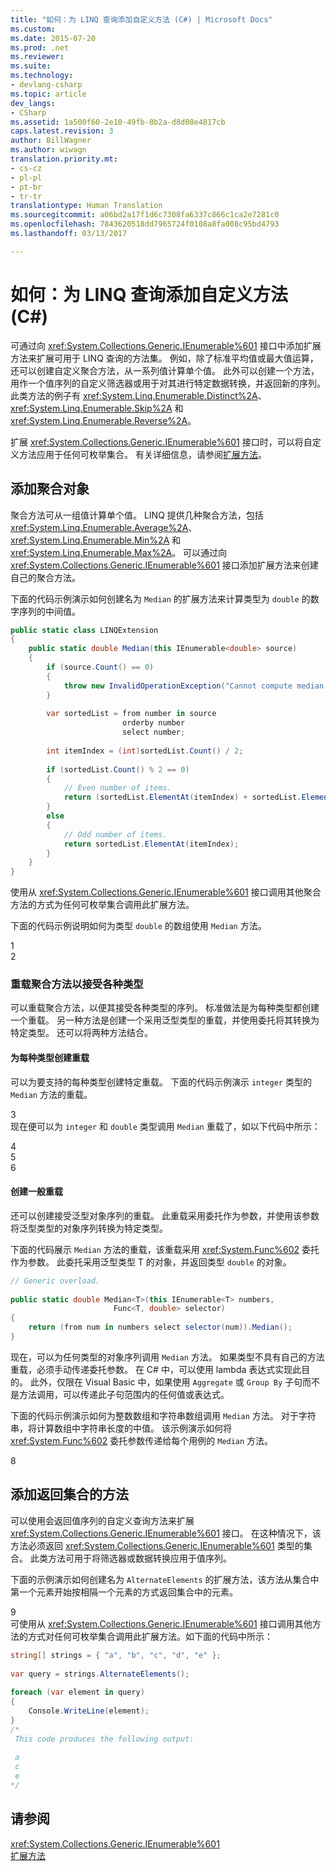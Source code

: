 ```yaml
---
title: "如何：为 LINQ 查询添加自定义方法 (C#) | Microsoft Docs"
ms.custom: 
ms.date: 2015-07-20
ms.prod: .net
ms.reviewer: 
ms.suite: 
ms.technology:
- devlang-csharp
ms.topic: article
dev_langs:
- CSharp
ms.assetid: 1a500f60-2e10-49fb-8b2a-d8d08e4817cb
caps.latest.revision: 3
author: BillWagner
ms.author: wiwagn
translation.priority.mt:
- cs-cz
- pl-pl
- pt-br
- tr-tr
translationtype: Human Translation
ms.sourcegitcommit: a06bd2a17f1d6c7308fa6337c866c1ca2e7281c0
ms.openlocfilehash: 7843620518dd7965724f0108a8fa008c95bd4793
ms.lasthandoff: 03/13/2017

---
```

# <a name="how-to-add-custom-methods-for-linq-queries-c"></a>如何：为 LINQ 查询添加自定义方法 (C#)
可通过向 <xref:System.Collections.Generic.IEnumerable%601> 接口中添加扩展方法来扩展可用于 LINQ 查询的方法集。 例如，除了标准平均值或最大值运算，还可以创建自定义聚合方法，从一系列值计算单个值。 此外可以创建一个方法，用作一个值序列的自定义筛选器或用于对其进行特定数据转换，并返回新的序列。 此类方法的例子有 <xref:System.Linq.Enumerable.Distinct%2A>、<xref:System.Linq.Enumerable.Skip%2A> 和 <xref:System.Linq.Enumerable.Reverse%2A>。  
  
 扩展 <xref:System.Collections.Generic.IEnumerable%601> 接口时，可以将自定义方法应用于任何可枚举集合。 有关详细信息，请参阅[扩展方法](../../../../csharp/programming-guide/classes-and-structs/extension-methods.md)。  
  
## <a name="adding-an-aggregate-method"></a>添加聚合对象  
 聚合方法可从一组值计算单个值。 LINQ 提供几种聚合方法，包括<xref:System.Linq.Enumerable.Average%2A>、<xref:System.Linq.Enumerable.Min%2A> 和 <xref:System.Linq.Enumerable.Max%2A>。 可以通过向 <xref:System.Collections.Generic.IEnumerable%601> 接口添加扩展方法来创建自己的聚合方法。  
  
 下面的代码示例演示如何创建名为 `Median` 的扩展方法来计算类型为 `double` 的数字序列的中间值。  
  
```cs  
public static class LINQExtension  
{  
    public static double Median(this IEnumerable<double> source)  
    {  
        if (source.Count() == 0)  
        {  
            throw new InvalidOperationException("Cannot compute median for an empty set.");  
        }  
  
        var sortedList = from number in source  
                         orderby number  
                         select number;  
  
        int itemIndex = (int)sortedList.Count() / 2;  
  
        if (sortedList.Count() % 2 == 0)  
        {  
            // Even number of items.  
            return (sortedList.ElementAt(itemIndex) + sortedList.ElementAt(itemIndex - 1)) / 2;  
        }  
        else  
        {  
            // Odd number of items.  
            return sortedList.ElementAt(itemIndex);  
        }  
    }  
}  
```  
  
 使用从 <xref:System.Collections.Generic.IEnumerable%601> 接口调用其他聚合方法的方式为任何可枚举集合调用此扩展方法。  
  
 下面的代码示例说明如何为类型 `double` 的数组使用 `Median` 方法。  
  
<CodeContentPlaceHolder>1</CodeContentPlaceHolder>  
<CodeContentPlaceHolder>2</CodeContentPlaceHolder>  
### <a name="overloading-an-aggregate-method-to-accept-various-types"></a>重载聚合方法以接受各种类型  
 可以重载聚合方法，以便其接受各种类型的序列。 标准做法是为每种类型都创建一个重载。 另一种方法是创建一个采用泛型类型的重载，并使用委托将其转换为特定类型。 还可以将两种方法结合。  
  
#### <a name="to-create-an-overload-for-each-type"></a>为每种类型创建重载  
 可以为要支持的每种类型创建特定重载。 下面的代码示例演示 `integer` 类型的 `Median` 方法的重载。  
  
<CodeContentPlaceHolder>3</CodeContentPlaceHolder>  
 现在便可以为 `integer` 和 `double` 类型调用 `Median` 重载了，如以下代码中所示：  
  
<CodeContentPlaceHolder>4</CodeContentPlaceHolder>  
<CodeContentPlaceHolder>5</CodeContentPlaceHolder>  
<CodeContentPlaceHolder>6</CodeContentPlaceHolder>  
#### <a name="to-create-a-generic-overload"></a>创建一般重载  
 还可以创建接受泛型对象序列的重载。 此重载采用委托作为参数，并使用该参数将泛型类型的对象序列转换为特定类型。  
  
 下面的代码展示 `Median` 方法的重载，该重载采用 <xref:System.Func%602> 委托作为参数。 此委托采用泛型类型 T 的对象，并返回类型 `double` 的对象。  
  
```cs  
// Generic overload.  
  
public static double Median<T>(this IEnumerable<T> numbers,  
                       Func<T, double> selector)  
{  
    return (from num in numbers select selector(num)).Median();  
}  
```  
  
 现在，可以为任何类型的对象序列调用 `Median` 方法。 如果类型不具有自己的方法重载，必须手动传递委托参数。 在 C# 中，可以使用 lambda 表达式实现此目的。 此外，仅限在 Visual Basic 中，如果使用 `Aggregate` 或 `Group By` 子句而不是方法调用，可以传递此子句范围内的任何值或表达式。  
  
 下面的代码示例演示如何为整数数组和字符串数组调用 `Median` 方法。 对于字符串，将计算数组中字符串长度的中值。 该示例演示如何将 <xref:System.Func%602> 委托参数传递给每个用例的 `Median` 方法。  
  
<CodeContentPlaceHolder>8</CodeContentPlaceHolder>  
## <a name="adding-a-method-that-returns-a-collection"></a>添加返回集合的方法  
 可以使用会返回值序列的自定义查询方法来扩展 <xref:System.Collections.Generic.IEnumerable%601> 接口。 在这种情况下，该方法必须返回 <xref:System.Collections.Generic.IEnumerable%601> 类型的集合。 此类方法可用于将筛选器或数据转换应用于值序列。  
  
 下面的示例演示如何创建名为 `AlternateElements` 的扩展方法，该方法从集合中第一个元素开始按相隔一个元素的方式返回集合中的元素。  
  
<CodeContentPlaceHolder>9</CodeContentPlaceHolder>  
 可使用从 <xref:System.Collections.Generic.IEnumerable%601> 接口调用其他方法的方式对任何可枚举集合调用此扩展方法。如下面的代码中所示：  
  
```cs  
string[] strings = { "a", "b", "c", "d", "e" };  
  
var query = strings.AlternateElements();  
  
foreach (var element in query)  
{  
    Console.WriteLine(element);  
}  
/*  
 This code produces the following output:  
  
 a  
 c  
 e  
*/  
```  
  
## <a name="see-also"></a>请参阅  
 <xref:System.Collections.Generic.IEnumerable%601>   
 [扩展方法](../../../../csharp/programming-guide/classes-and-structs/extension-methods.md)
